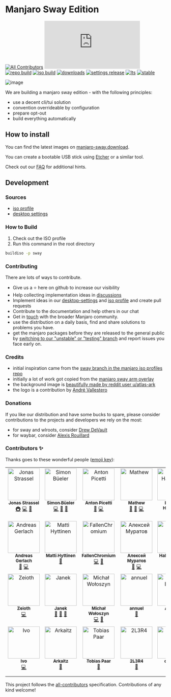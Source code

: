 # Manjaro Sway Edition

[![All Contributors](https://img.shields.io/badge/dynamic/json?color=important&label=contributors&query=%24.contributors.length&url=https%3A%2F%2Fraw.githubusercontent.com%2FManjaro-Sway%2Fmanjaro-sway%2Fmain%2F.all-contributorsrc)](#contributors-)
[![Matrix](https://img.shields.io/matrix/manjaro-sway:matrix.org)](https://matrix.to/#/#manjaro-sway:matrix.org)
[![repo build](https://github.com/manjaro-sway/packages/workflows/repo-add/badge.svg?event=repository_dispatch)](https://github.com/manjaro-sway/packages/actions)
[![iso build](https://github.com/Manjaro-Sway/manjaro-sway/actions/workflows/iso_build.yaml/badge.svg)](https://github.com/Manjaro-Sway/manjaro-sway/actions/workflows/iso_build.yaml)
[![downloads](https://img.shields.io/badge/dynamic/json?color=green&label=downloads&cache=3600&query=count&url=https%3A%2F%2Fmanjaro-sway.download/count)](https://manjaro-sway.download)
[![settings release](https://img.shields.io/github/v/release/manjaro-sway/desktop-settings)](https://github.com/Manjaro-Sway/desktop-settings/releases/latest)
[![lts](https://img.shields.io/badge/dynamic/json?label=lts&query=%24%5B%3A1%5D.packageName&url=https%3A%2F%2Fkernel-info.manjaro-sway.download%2F%3Fcategory%3Dlongterm)](https://github.com/Manjaro-Sway/manjaro-sway/releases/latest)
[![stable](https://img.shields.io/badge/dynamic/json?label=stable&query=%24%5B%3A1%5D.packageName&url=https%3A%2F%2Fkernel-info.manjaro-sway.download%2F%3Fcategory%3Dstable)](https://github.com/Manjaro-Sway/manjaro-sway/releases/latest)

![image](https://user-images.githubusercontent.com/4662748/212540664-1445ae40-96d2-48b6-92e1-d9c0d350b420.png)

We are building a manjaro sway edition - with the following principles:

- use a decent cli/tui solution
- convention overrideable by configuration
- prepare opt-out
- build everything automatically

## How to install

You can find the latest images on [manjaro-sway.download](https://manjaro-sway.download/).

You can create a bootable USB stick using [Etcher](https://www.balena.io/etcher/) or a similar tool.

Check out our [FAQ](SUPPORT.md) for additional hints.

## Development

### Sources

- [iso profile](https://github.com/manjaro-sway/iso-profiles/tree/sway/community/sway)
- [desktop settings](https://github.com/manjaro-sway/desktop-settings/tree/sway/community/sway)

### How to Build

1. Check out the ISO profile
2. Run this command in the root directory

```bash
buildiso -p sway
```

### Contributing

There are lots of ways to contribute. 

- Give us a ⭐ here on github to increase our visibility
- Help collecting implementation ideas in [discussions](https://github.com/Manjaro-Sway/manjaro-sway/discussions)
- Implement ideas in our [desktop-settings](https://github.com/manjaro-sway/desktop-settings/tree/sway/community/sway) and [iso profile](https://github.com/manjaro-sway/iso-profiles/tree/sway/community/sway) and create pull requests
- Contribute to the documentation and help others in our chat
- Get in [touch](https://forum.manjaro.org/) with the broader Manjaro community.
- use the distribution on a daily basis, find and share solutions to problems you have. 
- get the manjaro packages before they are released to the general public by [switching to our "unstable" or "testing" branch](https://wiki.manjaro.org/index.php/Switching_Branches#Changing_to_another_branch) and report issues you face early on.

### Credits

- initial inspiration came from the [sway branch in the manjaro iso profiles repo](https://gitlab.manjaro.org/profiles-and-settings/iso-profiles/-/tree/sway)
- initially a lot of work got copied from the [manjaro sway arm overlay](https://gitlab.manjaro.org/manjaro-arm/applications/arm-profiles/-/tree/master/overlays/sway)
- the background image is [beautifully made by reddit user u/atlas-ark](https://www.reddit.com/r/wallpaper/comments/kmh680/1920x1080_all_resolutions_available_dark_light/?utm_source=share&utm_medium=web2x&context=3)
- the logo is a contribution by [André Vallestero](https://github.com/AndreVallestero)

### Donations

If you like our distribution and have some bucks to spare, please consider contributions to the projects and developers we rely on the most:

- for sway and wlroots, consider [Drew DeVault](https://drewdevault.com/)
- for waybar, consider [Alexis Rouillard](https://github.com/sponsors/Alexays)

### Contributors ✨

Thanks goes to these wonderful people ([emoji key](https://allcontributors.org/docs/en/emoji-key)):

<!-- ALL-CONTRIBUTORS-LIST:START - Do not remove or modify this section -->
<!-- prettier-ignore-start -->
<!-- markdownlint-disable -->
<table>
  <tbody>
    <tr>
      <td align="center" valign="top" width="14.28%"><a href="https://jonas-strassel.de/"><img src="https://avatars.githubusercontent.com/u/4662748?v=4?s=100" width="100px;" alt="Jonas Strassel"/><br /><sub><b>Jonas Strassel</b></sub></a><br /><a href="#infra-boredland" title="Infrastructure (Hosting, Build-Tools, etc)">🚇</a> <a href="https://github.com/manjaro-sway/manjaro-sway/commits?author=boredland" title="Code">💻</a> <a href="#maintenance-boredland" title="Maintenance">🚧</a></td>
      <td align="center" valign="top" width="14.28%"><a href="https://github.com/simon-bueler"><img src="https://avatars.githubusercontent.com/u/5940667?v=4?s=100" width="100px;" alt="Simon Büeler"/><br /><sub><b>Simon Büeler</b></sub></a><br /><a href="https://github.com/manjaro-sway/manjaro-sway/commits?author=simon-bueler" title="Code">💻</a> <a href="#maintenance-simon-bueler" title="Maintenance">🚧</a> <a href="#ideas-simon-bueler" title="Ideas, Planning, & Feedback">🤔</a></td>
      <td align="center" valign="top" width="14.28%"><a href="https://github.com/AntonPicetti"><img src="https://avatars.githubusercontent.com/u/31367653?v=4?s=100" width="100px;" alt="Anton Picetti"/><br /><sub><b>Anton Picetti</b></sub></a><br /><a href="https://github.com/manjaro-sway/manjaro-sway/issues?q=author%3AAntonPicetti" title="Bug reports">🐛</a> <a href="https://github.com/manjaro-sway/manjaro-sway/commits?author=AntonPicetti" title="Code">💻</a></td>
      <td align="center" valign="top" width="14.28%"><a href="https://github.com/Mathew-D"><img src="https://avatars.githubusercontent.com/u/44036272?v=4?s=100" width="100px;" alt="Mathew"/><br /><sub><b>Mathew</b></sub></a><br /><a href="https://github.com/manjaro-sway/manjaro-sway/issues?q=author%3AMathew-D" title="Bug reports">🐛</a> <a href="#ideas-Mathew-D" title="Ideas, Planning, & Feedback">🤔</a> <a href="https://github.com/manjaro-sway/manjaro-sway/commits?author=Mathew-D" title="Code">💻</a></td>
      <td align="center" valign="top" width="14.28%"><a href="https://github.com/bhartshorn"><img src="https://avatars.githubusercontent.com/u/56871?v=4?s=100" width="100px;" alt="Brandon Hartshorn"/><br /><sub><b>Brandon Hartshorn</b></sub></a><br /><a href="https://github.com/manjaro-sway/manjaro-sway/issues?q=author%3Abhartshorn" title="Bug reports">🐛</a></td>
      <td align="center" valign="top" width="14.28%"><a href="https://www.andrevallestero.com"><img src="https://avatars.githubusercontent.com/u/39736205?v=4?s=100" width="100px;" alt="Andre Vallestero"/><br /><sub><b>Andre Vallestero</b></sub></a><br /><a href="#design-AndreVallestero" title="Design">🎨</a></td>
      <td align="center" valign="top" width="14.28%"><a href="http://falco.dev"><img src="https://avatars.githubusercontent.com/u/1385470?v=4?s=100" width="100px;" alt="Rafael dos Santos Silva"/><br /><sub><b>Rafael dos Santos Silva</b></sub></a><br /><a href="https://github.com/manjaro-sway/manjaro-sway/commits?author=xfalcox" title="Code">💻</a></td>
    </tr>
    <tr>
      <td align="center" valign="top" width="14.28%"><a href="http://www.appelgriebsch.org"><img src="https://avatars.githubusercontent.com/u/6803419?v=4?s=100" width="100px;" alt="Andreas Gerlach"/><br /><sub><b>Andreas Gerlach</b></sub></a><br /><a href="#ideas-appelgriebsch" title="Ideas, Planning, & Feedback">🤔</a> <a href="https://github.com/manjaro-sway/manjaro-sway/commits?author=appelgriebsch" title="Code">💻</a></td>
      <td align="center" valign="top" width="14.28%"><a href="https://github.com/Chrysostomus"><img src="https://avatars.githubusercontent.com/u/12002226?v=4?s=100" width="100px;" alt="Matti Hyttinen"/><br /><sub><b>Matti Hyttinen</b></sub></a><br /><a href="#ideas-Chrysostomus" title="Ideas, Planning, & Feedback">🤔</a></td>
      <td align="center" valign="top" width="14.28%"><a href="https://github.com/FallenChromium"><img src="https://avatars.githubusercontent.com/u/43214067?v=4?s=100" width="100px;" alt="FallenChromium"/><br /><sub><b>FallenChromium</b></sub></a><br /><a href="https://github.com/manjaro-sway/manjaro-sway/commits?author=FallenChromium" title="Code">💻</a> <a href="#ideas-FallenChromium" title="Ideas, Planning, & Feedback">🤔</a></td>
      <td align="center" valign="top" width="14.28%"><a href="http://MuratovAS.github.io"><img src="https://avatars.githubusercontent.com/u/50487552?v=4?s=100" width="100px;" alt="Алексей Муратов "/><br /><sub><b>Алексей Муратов </b></sub></a><br /><a href="https://github.com/manjaro-sway/manjaro-sway/issues?q=author%3AMuratovAS" title="Bug reports">🐛</a> <a href="https://github.com/manjaro-sway/manjaro-sway/commits?author=MuratovAS" title="Code">💻</a></td>
      <td align="center" valign="top" width="14.28%"><a href="http://www.mscneuro.uni-freiburg.de/"><img src="https://avatars.githubusercontent.com/u/33870649?v=4?s=100" width="100px;" alt="Hakan Yilmaz"/><br /><sub><b>Hakan Yilmaz</b></sub></a><br /><a href="https://github.com/manjaro-sway/manjaro-sway/issues?q=author%3Ahakanyi" title="Bug reports">🐛</a> <a href="https://github.com/manjaro-sway/manjaro-sway/commits?author=hakanyi" title="Code">💻</a></td>
      <td align="center" valign="top" width="14.28%"><a href="https://github.com/ahoneybun"><img src="https://avatars.githubusercontent.com/u/4884946?v=4?s=100" width="100px;" alt="Aaron Honeycutt"/><br /><sub><b>Aaron Honeycutt</b></sub></a><br /><a href="https://github.com/manjaro-sway/manjaro-sway/commits?author=ahoneybun" title="Documentation">📖</a></td>
      <td align="center" valign="top" width="14.28%"><a href="https://github.com/vncsna"><img src="https://avatars.githubusercontent.com/u/4673693?v=4?s=100" width="100px;" alt="Vinicius Aguiar"/><br /><sub><b>Vinicius Aguiar</b></sub></a><br /><a href="https://github.com/manjaro-sway/manjaro-sway/issues?q=author%3Avncsna" title="Bug reports">🐛</a></td>
    </tr>
    <tr>
      <td align="center" valign="top" width="14.28%"><a href="https://github.com/Zeioth"><img src="https://avatars.githubusercontent.com/u/3357792?v=4?s=100" width="100px;" alt="Zeioth"/><br /><sub><b>Zeioth</b></sub></a><br /><a href="https://github.com/manjaro-sway/manjaro-sway/commits?author=Zeioth" title="Code">💻</a></td>
      <td align="center" valign="top" width="14.28%"><a href="https://github.com/xeruf"><img src="https://avatars.githubusercontent.com/u/13354331?v=4?s=100" width="100px;" alt="Janek"/><br /><sub><b>Janek</b></sub></a><br /><a href="#maintenance-xeruf" title="Maintenance">🚧</a> <a href="https://github.com/manjaro-sway/manjaro-sway/issues?q=author%3Axeruf" title="Bug reports">🐛</a> <a href="#ideas-xeruf" title="Ideas, Planning, & Feedback">🤔</a></td>
      <td align="center" valign="top" width="14.28%"><a href="https://github.com/fraunos"><img src="https://avatars.githubusercontent.com/u/6673521?v=4?s=100" width="100px;" alt="Michał Wołoszyn"/><br /><sub><b>Michał Wołoszyn</b></sub></a><br /><a href="https://github.com/manjaro-sway/manjaro-sway/commits?author=fraunos" title="Code">💻</a> <a href="https://github.com/manjaro-sway/manjaro-sway/issues?q=author%3Afraunos" title="Bug reports">🐛</a></td>
      <td align="center" valign="top" width="14.28%"><a href="http://annuel.nl"><img src="https://avatars.githubusercontent.com/u/4148154?v=4?s=100" width="100px;" alt="annuel"/><br /><sub><b>annuel</b></sub></a><br /><a href="https://github.com/manjaro-sway/manjaro-sway/commits?author=nnuel" title="Documentation">📖</a></td>
      <td align="center" valign="top" width="14.28%"><a href="https://github.com/aboettger"><img src="https://avatars.githubusercontent.com/u/206222?v=4?s=100" width="100px;" alt="Andreas Böttger"/><br /><sub><b>Andreas Böttger</b></sub></a><br /><a href="https://github.com/manjaro-sway/manjaro-sway/issues?q=author%3Aaboettger" title="Bug reports">🐛</a></td>
      <td align="center" valign="top" width="14.28%"><a href="https://github.com/AdriandMartin"><img src="https://avatars.githubusercontent.com/u/22200464?v=4?s=100" width="100px;" alt="Adrian Martin"/><br /><sub><b>Adrian Martin</b></sub></a><br /><a href="https://github.com/manjaro-sway/manjaro-sway/commits?author=AdriandMartin" title="Code">💻</a> <a href="https://github.com/manjaro-sway/manjaro-sway/issues?q=author%3AAdriandMartin" title="Bug reports">🐛</a></td>
      <td align="center" valign="top" width="14.28%"><a href="https://github.com/heapifyman"><img src="https://avatars.githubusercontent.com/u/274236?v=4?s=100" width="100px;" alt="heapifyman"/><br /><sub><b>heapifyman</b></sub></a><br /><a href="https://github.com/manjaro-sway/manjaro-sway/issues?q=author%3Aheapifyman" title="Bug reports">🐛</a></td>
    </tr>
    <tr>
      <td align="center" valign="top" width="14.28%"><a href="https://github.com/Lyr-7D1h"><img src="https://avatars.githubusercontent.com/u/23296032?v=4?s=100" width="100px;" alt="Ivo"/><br /><sub><b>Ivo</b></sub></a><br /><a href="https://github.com/manjaro-sway/manjaro-sway/commits?author=Lyr-7D1h" title="Code">💻</a></td>
      <td align="center" valign="top" width="14.28%"><a href="https://arkaitz.dev/"><img src="https://avatars.githubusercontent.com/u/56298377?v=4?s=100" width="100px;" alt="Arkaitz"/><br /><sub><b>Arkaitz</b></sub></a><br /><a href="https://github.com/manjaro-sway/manjaro-sway/issues?q=author%3Aarkaitz-dev" title="Bug reports">🐛</a></td>
      <td align="center" valign="top" width="14.28%"><a href="https://github.com/tobip"><img src="https://avatars.githubusercontent.com/u/3918330?v=4?s=100" width="100px;" alt="Tobias Paar"/><br /><sub><b>Tobias Paar</b></sub></a><br /><a href="https://github.com/manjaro-sway/manjaro-sway/issues?q=author%3Atobip" title="Bug reports">🐛</a></td>
      <td align="center" valign="top" width="14.28%"><a href="https://github.com/2L3R4"><img src="https://avatars.githubusercontent.com/u/40668751?v=4?s=100" width="100px;" alt="2L3R4"/><br /><sub><b>2L3R4</b></sub></a><br /><a href="https://github.com/manjaro-sway/manjaro-sway/issues?q=author%3A2L3R4" title="Bug reports">🐛</a></td>
      <td align="center" valign="top" width="14.28%"><a href="https://github.com/dinkocar"><img src="https://avatars.githubusercontent.com/u/82665713?v=4?s=100" width="100px;" alt="dinkocar"/><br /><sub><b>dinkocar</b></sub></a><br /><a href="https://github.com/manjaro-sway/manjaro-sway/issues?q=author%3Adinkocar" title="Bug reports">🐛</a></td>
      <td align="center" valign="top" width="14.28%"><a href="https://github.com/ishaanbhimwal"><img src="https://avatars.githubusercontent.com/u/79986754?v=4?s=100" width="100px;" alt="Ishaan Bhimwal"/><br /><sub><b>Ishaan Bhimwal</b></sub></a><br /><a href="https://github.com/manjaro-sway/manjaro-sway/issues?q=author%3Aishaanbhimwal" title="Bug reports">🐛</a></td>
    </tr>
  </tbody>
</table>

<!-- markdownlint-restore -->
<!-- prettier-ignore-end -->

<!-- ALL-CONTRIBUTORS-LIST:END -->

This project follows the [all-contributors](https://github.com/all-contributors/all-contributors) specification. Contributions of any kind welcome!
